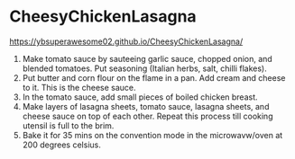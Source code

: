 # CheesyChickenLasagna
https://ybsuperawesome02.github.io/CheesyChickenLasagna/
1. Make tomato sauce by sauteeing garlic sauce, chopped onion, and blended tomatoes. Put seasoning (Italian herbs, salt, chilli flakes).
2. Put butter and corn flour on the flame in a pan. Add cream and cheese to it. This is the cheese sauce.
3. In the tomato sauce, add small pieces of boiled chicken breast.
4. Make layers of lasagna sheets, tomato sauce, lasagna sheets, and cheese sauce on top of each other. Repeat this process till cooking utensil is full to the brim.
5. Bake it for 35 mins on the convention mode in the microwavw/oven at 200 degrees celsius.
